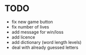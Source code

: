 # TODO
* fix new game button
* fix number of lives
* add message for win/loss
* add licence
* add dictionary (word length levels)
* deal with already guessed letters

